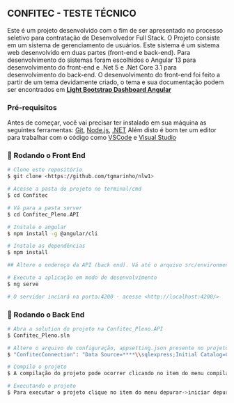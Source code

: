 ## CONFITEC - TESTE TÉCNICO

Este é um projeto desenvolvido com o fim de ser apresentado no processo seletivo para contratação de Desenvolvedor Full Stack.
O Projeto consiste em um sistema de gerenciamento de usuários. Este sistema é um sistema web desenvolvido em duas partes (front-end e back-end).
Para desenvolvimento do sistemas foram escolhidos o Angular 13 para desenvolvimento do front-end e .Net 5 e .Net Core 3.1 para desenvolvimento do back-end.
O desenvolvimento do front-end foi feito a partir de um tema devidamente criado, o tema e sua documentação podem ser encontrados em **[Light Bootstrap Dashboard Angular](https://demos.creative-tim.com/light-bootstrap-dashboard-angular2/dashboard)**

### Pré-requisitos
Antes de começar, você vai precisar ter instalado em sua máquina as seguintes ferramentas:
[Git](https://git-scm.com), [Node.js](https://nodejs.org/en/), [.NET](https://dotnet.microsoft.com/en-us/download)
Além disto é bom ter um editor para trabalhar com o código como [VSCode](https://code.visualstudio.com/) e [Visual Studio](https://visualstudio.microsoft.com/pt-br/downloads/)

### 🎲 Rodando o Front End

```bash
# Clone este repositório
$ git clone <https://github.com/tgmarinho/nlw1>

# Acesse a pasta do projeto no terminal/cmd
$ cd Confitec

# Vá para a pasta server
$ cd Confitec_Pleno.API

# Instale o angular
$ npm install -g @angular/cli

# Instale as dependências
$ npm install

## Altere o endereço da API (back end). Vá até o arquivo src/environments/environment.ts e altere a variável apiUrl

# Execute a aplicação em modo de desenvolvimento
$ ng serve

# O servidor inciará na porta:4200 - acesse <http://localhost:4200/>
```

### 🎲 Rodando o Back End

```bash
# Abra a solution do projeto na Confitec_Pleno.API
$ Confitec_Pleno.sln

# Altere o arquivo de configuração, appsetting.json presente no projeto da API.
$ "ConfitecConnection": "Data Source=****\\sqlexpress;Initial Catalog=CONFITEC_PLENO;Integrated Security=False;User ID=****;Password=***;"

# Compile o projeto
$ A compilação do projeto pode ocorrer clicando no item do menu compilação->compilar solução ou executando o comando "dotnet build" na pasta do projeto.

# Executando o projeto
$ Para executar o projeto clique no item do menu depurar->iniciar depuracao (confirme que o projeto selecionado para inicialização é o Confitec_Pleno) ou executando o comando "dotnet run" na pasta do projeto.
```

